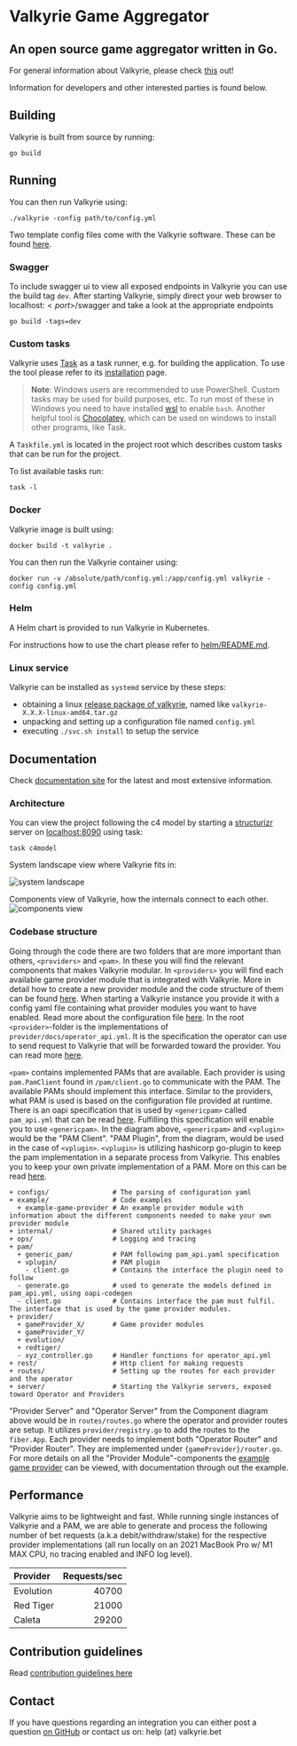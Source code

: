 # Valkyrie Game Aggregator

## An open source game aggregator written in Go.
For general information about Valkyrie, please check [this](https://valkyrie.bet/about) out!

Information for developers and other interested parties is found below.

## Building

Valkyrie is built from source by running:

```shell
go build
```

## Running

You can then run Valkyrie using:

```shell
./valkyrie -config path/to/config.yml
```
Two template config files come with the Valkyrie software. These can be found [here](configs/testdata).

### Swagger
To include swagger ui to view all exposed endpoints in Valkyrie you can use the build tag `dev`. After starting Valkyrie, simply direct your web browser to localhost:$<port>$/swagger and take a look at the appropriate endpoints

```shell
go build -tags=dev
```

### Custom tasks

Valkyrie uses [Task](https://taskfile.dev/) as a task runner, e.g. for building the application.
To use the tool please refer to its [installation](https://taskfile.dev/installation/) page.

> **Note**: Windows users are recommended to use PowerShell. Custom tasks may be used for build purposes, etc.
To run most of these in Windows you need to have installed [wsl](https://www.microsoft.com/store/productId/9P9TQF7MRM4R)
to enable `bash`. Another helpful tool is [Chocolatey](https://chocolatey.org/), which can be used on windows to
install other programs, like Task.

A `Taskfile.yml` is located in the project root which describes custom tasks that can be run for the project.

To list available tasks run:

```shell
task -l
```

### Docker

Valkyrie image is built using:

```shell
docker build -t valkyrie .
```

You can then run the Valkyrie container using:

```shell
docker run -v /absolute/path/config.yml:/app/config.yml valkyrie -config config.yml
```

### Helm

A Helm chart is provided to run Valkyrie in Kubernetes.

For instructions how to use the chart please refer to [helm/README.md](./helm/README.md).

### Linux service

Valkyrie can be installed as `systemd` service by these steps:
- obtaining a linux [release package of valkyrie](/releases/latest/), named like `valkyrie-X.X.X-linux-amd64.tar.gz`
- unpacking and setting up a configuration file named `config.yml`
- executing `./svc.sh install` to setup the service

## Documentation

Check [documentation site](https://valkyrie.bet/docs/) for the latest and most extensive information.

### Architecture
You can view the project following the c4 model by starting a [structurizr](https://structurizr.com/) server on [localhost:8090](http://localhost:8090) using task:
```shell
task c4model
```
System landscape view where Valkyrie fits in:

![system landscape](/structurizr/structurizr-1-OnlineGaming.png)

Components view of Valkyrie, how the internals connect to each other.
![components view](/structurizr/structurizr-1-Valkyrie-Components.png)

### Codebase structure
Going through the code there are two folders that are more important than others, `<providers>` and `<pam>`. In these you will find the relevant components that makes Valkyrie modular.
In `<providers>` you will find each available game provider module that is integrated with Valkyrie. More in detail how to create a new provider module and the code structure of them can be found [here](./example/README.md).
When starting a Valkyrie instance you provide it with a config yaml file containing what provider modules you want to have enabled. Read more about the configuration file [here](https://valkyrie.bet/docs/get-started/configuration).
In the root `<provider>`-folder is the implementations of `provider/docs/operator_api.yml`. It is the specification the operator can use to send request to Valkyrie that will be forwarded toward the provider. You can read more [here](https://valkyrie.bet/docs/operator/valkyrie-operator-api).

`<pam>` contains implemented PAMs that are available. Each provider is using `pam.PamClient` found in `/pam/client.go` to communicate with the PAM. The available PAMs should implement this interface. Similar to the providers, what PAM is used is based on the configuration file provided at runtime. There is an oapi specification that is used by `<genericpam>` called `pam_api.yml` that can be read [here](https://valkyrie.bet/docs/wallet/valkyrie-pam/valkyrie-pam-api).
Fulfilling this specification will enable you to use `<genericpam>`. In the diagram above, `<genericpam>` and `<vplugin>` would be the "PAM Client".
"PAM Plugin", from the diagram, would be used in the case of `<vplugin>`. `<vplugin>` is utilizing hashicorp go-plugin to keep the pam implementation in a separate process from Valkyrie. This enables you to keep your own private implementation of a PAM. More on this can be read [here](https://valkyrie.bet/docs/wallet/vplugin/vplugin-introduction).
``` text
+ configs/                # The parsing of configuration yaml
+ example/                # Code examples
  + example-game-provider # An example provider module with information about the different components needed to make your own provider module
+ internal/               # Shared utility packages
+ ops/                    # Logging and tracing
+ pam/
  + generic_pam/          # PAM following pam_api.yaml specification
  + vplugin/              # PAM plugin
    - client.go           # Contains the interface the plugin need to follow
  - generate.go           # used to generate the models defined in pam_api.yml, using oapi-codegen
  - client.go             # Contains interface the pam must fulfil. The interface that is used by the game provider modules.
+ provider/
  + gameProvider_X/       # Game provider modules
  + gameProvider_Y/
  + evolution/
  + redtiger/
  - xyz_controller.go     # Handler functions for operator_api.yml
+ rest/                   # Http client for making requests
+ routes/                 # Setting up the routes for each provider and the operator
+ server/                 # Starting the Valkyrie servers, exposed toward Operator and Providers
```
"Provider Server" and "Operator Server" from the Component diagram above would be in `routes/routes.go` where the operator and provider routes are setup. It utilizes `provider/registry.go` to add the routes to the `fiber.App`. Each provider needs to implement both "Operator Router" and "Provider Router". They are implemented under `{gameProvider}/router.go`. For more details on all the "Provider Module"-components the [example game provider](./example/README.md) can be viewed, with documentation through out the example.

## Performance
Valkyrie aims to be lightweight and fast. While running single instances of Valkyrie and a PAM, we are able to generate and process the following number of bet requests (a.k.a debit/withdraw/stake) for the respective provider implementations (all run locally on an 2021 MacBook Pro w/ M1 MAX CPU, no tracing enabled and INFO log level).


| Provider  | Requests/sec |
|:----------|-------------:|
| Evolution |        40700 |
| Red Tiger |        21000 |
| Caleta    |        29200 |

## Contribution guidelines

Read [contribution guidelines here](./CONTRIBUTING.md)

## Contact

If you have questions regarding an integration you can either post a question [on GitHub](https://github.com/valkyrie-fnd/valkyrie/discussions) or contact us on: help (at) valkyrie.bet
